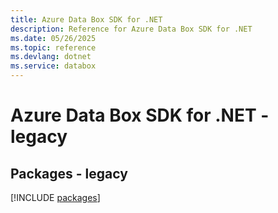 ```yaml
---
title: Azure Data Box SDK for .NET
description: Reference for Azure Data Box SDK for .NET
ms.date: 05/26/2025
ms.topic: reference
ms.devlang: dotnet
ms.service: databox
---
```

# Azure Data Box SDK for .NET - legacy
## Packages - legacy
[!INCLUDE [packages](data-box-index.md)]